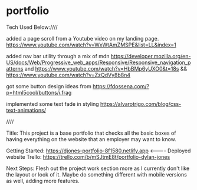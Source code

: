 # portfolio
Tech Used Below:////

added a page scroll from a Youtube video on my landing page. https://www.youtube.com/watch?v=WxWtAmZMSPE&list=LL&index=1

added nav bar utility through a mix of mdn https://developer.mozilla.org/en-US/docs/Web/Progressive_web_apps/Responsive/Responsive_navigation_patterns and https://www.youtube.com/watch?v=HbBMp6yUXO0&t=18s && https://www.youtube.com/watch?v=ZzQdVy8b8n4

got some button design ideas from https://fdossena.com/?p=html5cool/buttons/i.frag

implemented some text fade in styling https://alvarotrigo.com/blog/css-text-animations/

////



Title: This project is a base portfolio that checks all the basic boxes of having everything on the website that an employer may want to know.

Getting Started: https://djones-portfolio-8f1580.netlify.app <---- Deployed website
Trello: https://trello.com/b/mSJtmE8t/portfolio-dylan-jones

Next Steps: Flesh out the project work section more as I currently don't like the layout or look of it. Maybe do something different with mobile versions as well, adding more features.